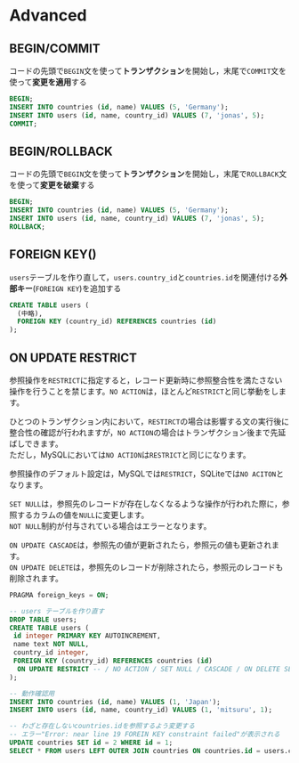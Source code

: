 # Advanced

## BEGIN/COMMIT <a id="section-title"></a>

コードの先頭で`BEGIN`文を使って**トランザクション**を開始し，末尾で`COMMIT`文を使って**変更を適用**する

```sql
BEGIN;
INSERT INTO countries (id, name) VALUES (5, 'Germany');
INSERT INTO users (id, name, country_id) VALUES (7, 'jonas', 5);
COMMIT;
```

## BEGIN/ROLLBACK <a id="section-title"></a>

コードの先頭で`BEGIN`文を使って**トランザクション**を開始し，末尾で`ROLLBACK`文を使って**変更を破棄**する

```sql
BEGIN;
INSERT INTO countries (id, name) VALUES (5, 'Germany');
INSERT INTO users (id, name, country_id) VALUES (7, 'jonas', 5);
ROLLBACK;
```

## FOREIGN KEY\(\) <a id="section-title"></a>

`users`テーブルを作り直して，`users.country_id`と`countries.id`を関連付ける**外部キー**\(`FOREIGN KEY`\)を追加する

```sql
CREATE TABLE users (
  (中略),
  FOREIGN KEY (country_id) REFERENCES countries (id)
);
```

## ON UPDATE RESTRICT <a id="section-title"></a>

参照操作を`RESTRICT`に指定すると，レコード更新時に参照整合性を満たさない操作を行うことを禁じます。`NO ACTION`は，ほとんど`RESTRICT`と同じ挙動をします。

ひとつのトランザクション内において，`RESTIRCT`の場合は影響する文の実行後に整合性の確認が行われますが，`NO ACTION`の場合はトランザクション後まで先延ばしできます。  
ただし，MySQLにおいては`NO ACTION`は`RESTRICT`と同じになります。

参照操作のデフォルト設定は，MySQLでは`RESTRICT`，SQLiteでは`NO ACITON`となります。

`SET NULL`は，参照先のレコードが存在しなくなるような操作が行われた際に，参照するカラムの値を`NULL`に変更します。  
`NOT NULL`制約が付与されている場合はエラーとなります。

`ON UPDATE CASCADE`は，参照先の値が更新されたら，参照元の値も更新されます。  
`ON UPDATE DELETE`は，参照先のレコードが削除されたら，参照元のレコードも削除されます。

```sql
PRAGMA foreign_keys = ON;

-- users テーブルを作り直す
DROP TABLE users;
CREATE TABLE users (
 id integer PRIMARY KEY AUTOINCREMENT,
 name text NOT NULL,
 country_id integer,
 FOREIGN KEY (country_id) REFERENCES countries (id)
  ON UPDATE RESTRICT -- / NO ACTION / SET NULL / CASCADE / ON DELETE SET NULL
);

-- 動作確認用
INSERT INTO countries (id, name) VALUES (1, 'Japan');
INSERT INTO users (id, name, country_id) VALUES (1, 'mitsuru', 1);

-- わざと存在しないcountries.idを参照するよう変更する
-- エラー"Error: near line 19 FOREIN KEY constraint failed"が表示される
UPDATE countries SET id = 2 WHERE id = 1;
SELECT * FROM users LEFT OUTER JOIN countries ON countries.id = users.country_id;
```





